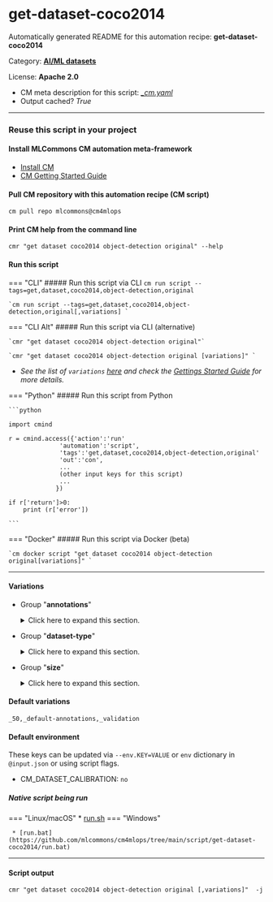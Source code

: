 # get-dataset-coco2014
Automatically generated README for this automation recipe: **get-dataset-coco2014**

Category: **[AI/ML datasets](..)**

License: **Apache 2.0**


* CM meta description for this script: *[_cm.yaml](https://github.com/mlcommons/cm4mlops/tree/main/script/get-dataset-coco2014/_cm.yaml)*
* Output cached? *True*

---
### Reuse this script in your project

#### Install MLCommons CM automation meta-framework

* [Install CM](https://docs.mlcommons.org/ck/install)
* [CM Getting Started Guide](https://docs.mlcommons.org/ck/getting-started/)

#### Pull CM repository with this automation recipe (CM script)

```cm pull repo mlcommons@cm4mlops```

#### Print CM help from the command line

````cmr "get dataset coco2014 object-detection original" --help````

#### Run this script

=== "CLI"
    ##### Run this script via CLI
    `cm run script --tags=get,dataset,coco2014,object-detection,original`

    `cm run script --tags=get,dataset,coco2014,object-detection,original[,variations] `

=== "CLI Alt"
    ##### Run this script via CLI (alternative)

    `cmr "get dataset coco2014 object-detection original"`

    `cmr "get dataset coco2014 object-detection original [variations]" `


* *See the list of `variations` [here](#variations) and check the [Gettings Started Guide](https://github.com/mlcommons/ck/blob/dev/docs/getting-started.md) for more details.*

=== "Python"
    ##### Run this script from Python


    ```python

    import cmind

    r = cmind.access({'action':'run'
                  'automation':'script',
                  'tags':'get,dataset,coco2014,object-detection,original'
                  'out':'con',
                  ...
                  (other input keys for this script)
                  ...
                 })

    if r['return']>0:
        print (r['error'])

    ```


=== "Docker"
    ##### Run this script via Docker (beta)

    `cm docker script "get dataset coco2014 object-detection original[variations]" `

___


#### Variations

  * Group "**annotations**"
    <details>
    <summary>Click here to expand this section.</summary>

    * `_custom-annotations`
      - Environment variables:
        - *CM_DATASET_COCO2014_CUSTOM_ANNOTATIONS*: `yes`
      - Workflow:
    * **`_default-annotations`** (default)
      - Environment variables:
        - *CM_DATASET_COCO2014_CUSTOM_ANNOTATIONS*: `no`
      - Workflow:

    </details>


  * Group "**dataset-type**"
    <details>
    <summary>Click here to expand this section.</summary>

    * `_calibration`
      - Environment variables:
        - *CM_DATASET_CALIBRATION*: `yes`
      - Workflow:
    * **`_validation`** (default)
      - Environment variables:
        - *CM_DATASET_CALIBRATION*: `no`
      - Workflow:

    </details>


  * Group "**size**"
    <details>
    <summary>Click here to expand this section.</summary>

    * **`_50`** (default)
      - Environment variables:
        - *CM_DATASET_SIZE*: `50`
      - Workflow:
    * `_500`
      - Environment variables:
        - *CM_DATASET_SIZE*: `500`
      - Workflow:
    * `_full`
      - Environment variables:
        - *CM_DATASET_SIZE*: ``
      - Workflow:
    * `_size.#`
      - Environment variables:
        - *CM_DATASET_SIZE*: `#`
      - Workflow:

    </details>


#### Default variations

`_50,_default-annotations,_validation`
#### Default environment


These keys can be updated via `--env.KEY=VALUE` or `env` dictionary in `@input.json` or using script flags.

* CM_DATASET_CALIBRATION: `no`



##### Native script being run
=== "Linux/macOS"
     * [run.sh](https://github.com/mlcommons/cm4mlops/tree/main/script/get-dataset-coco2014/run.sh)
=== "Windows"

     * [run.bat](https://github.com/mlcommons/cm4mlops/tree/main/script/get-dataset-coco2014/run.bat)
___
#### Script output
`cmr "get dataset coco2014 object-detection original [,variations]"  -j`